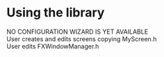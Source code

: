 # Using the library
NO  CONFIGURATION WIZARD IS YET AVAILABLE
<br>
User creates and edits screens copying MyScreen.h
<br>
User edits FXWindowManager.h 